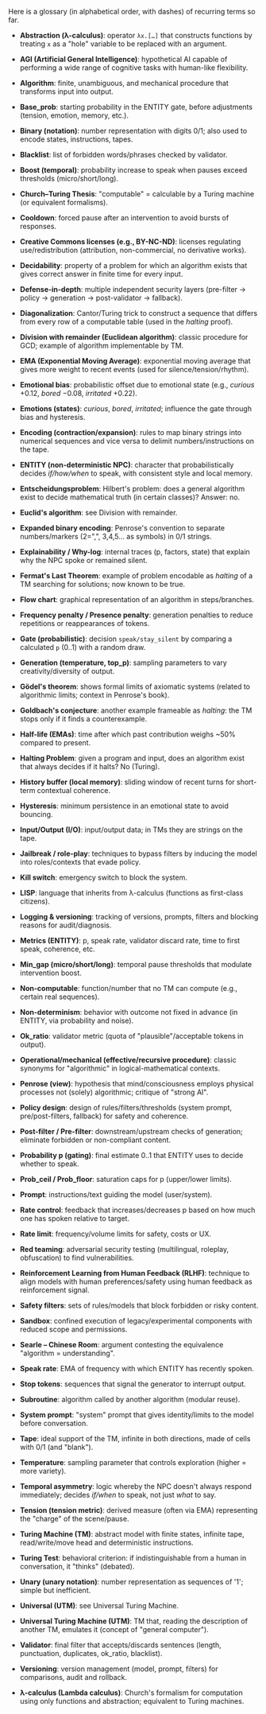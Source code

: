 Here is a glossary (in alphabetical order, with dashes) of recurring terms so far.

* **Abstraction (λ-calculus)**: operator `λx.[…]` that constructs functions by treating `x` as a "hole" variable to be replaced with an argument.

* **AGI (Artificial General Intelligence)**: hypothetical AI capable of performing a wide range of cognitive tasks with human-like flexibility.

* **Algorithm**: finite, unambiguous, and mechanical procedure that transforms input into output.

* **Base_prob**: starting probability in the ENTITY gate, before adjustments (tension, emotion, memory, etc.).

* **Binary (notation)**: number representation with digits 0/1; also used to encode states, instructions, tapes.

* **Blacklist**: list of forbidden words/phrases checked by validator.

* **Boost (temporal)**: probability increase to speak when pauses exceed thresholds (micro/short/long).

* **Church–Turing Thesis**: "computable" = calculable by a Turing machine (or equivalent formalisms).

* **Cooldown**: forced pause after an intervention to avoid bursts of responses.

* **Creative Commons licenses (e.g., BY-NC-ND)**: licenses regulating use/redistribution (attribution, non-commercial, no derivative works).

* **Decidability**: property of a problem for which an algorithm exists that gives correct answer in finite time for every input.

* **Defense-in-depth**: multiple independent security layers (pre-filter → policy → generation → post-validator → fallback).

* **Diagonalization**: Cantor/Turing trick to construct a sequence that differs from every row of a computable table (used in the *halting* proof).

* **Division with remainder (Euclidean algorithm)**: classic procedure for GCD; example of algorithm implementable by TM.

* **EMA (Exponential Moving Average)**: exponential moving average that gives more weight to recent events (used for silence/tension/rhythm).

* **Emotional bias**: probabilistic offset due to emotional state (e.g., *curious* +0.12, *bored* −0.08, *irritated* +0.22).

* **Emotions (states)**: *curious*, *bored*, *irritated*; influence the gate through bias and hysteresis.

* **Encoding (contraction/expansion)**: rules to map binary strings into numerical sequences and vice versa to delimit numbers/instructions on the tape.

* **ENTITY (non-deterministic NPC)**: character that probabilistically decides *if/how/when* to speak, with consistent style and local memory.

* **Entscheidungsproblem**: Hilbert's problem: does a general algorithm exist to decide mathematical truth (in certain classes)? Answer: no.

* **Euclid's algorithm**: see Division with remainder.

* **Expanded binary encoding**: Penrose's convention to separate numbers/markers (2=",", 3,4,5… as symbols) in 0/1 strings.

* **Explainability / Why-log**: internal traces (p, factors, state) that explain why the NPC spoke or remained silent.

* **Fermat's Last Theorem**: example of problem encodable as *halting* of a TM searching for solutions; now known to be true.

* **Flow chart**: graphical representation of an algorithm in steps/branches.

* **Frequency penalty / Presence penalty**: generation penalties to reduce repetitions or reappearances of tokens.

* **Gate (probabilistic)**: decision `speak/stay_silent` by comparing a calculated `p` (0..1) with a random draw.

* **Generation (temperature, top_p)**: sampling parameters to vary creativity/diversity of output.

* **Gödel's theorem**: shows formal limits of axiomatic systems (related to algorithmic limits; context in Penrose's book).

* **Goldbach's conjecture**: another example frameable as *halting*: the TM stops only if it finds a counterexample.

* **Half-life (EMAs)**: time after which past contribution weighs ~50% compared to present.

* **Halting Problem**: given a program and input, does an algorithm exist that always decides if it halts? No (Turing).

* **History buffer (local memory)**: sliding window of recent turns for short-term contextual coherence.

* **Hysteresis**: minimum persistence in an emotional state to avoid bouncing.

* **Input/Output (I/O)**: input/output data; in TMs they are strings on the tape.

* **Jailbreak / role-play**: techniques to bypass filters by inducing the model into roles/contexts that evade policy.

* **Kill switch**: emergency switch to block the system.

* **LISP**: language that inherits from λ-calculus (functions as first-class citizens).

* **Logging & versioning**: tracking of versions, prompts, filters and blocking reasons for audit/diagnosis.

* **Metrics (ENTITY)**: p, speak rate, validator discard rate, time to first speak, coherence, etc.

* **Min_gap (micro/short/long)**: temporal pause thresholds that modulate intervention boost.

* **Non-computable**: function/number that no TM can compute (e.g., certain real sequences).

* **Non-determinism**: behavior with outcome not fixed in advance (in ENTITY, via probability and noise).

* **Ok_ratio**: validator metric (quota of "plausible"/acceptable tokens in output).

* **Operational/mechanical (effective/recursive procedure)**: classic synonyms for "algorithmic" in logical-mathematical contexts.

* **Penrose (view)**: hypothesis that mind/consciousness employs physical processes not (solely) algorithmic; critique of "strong AI".

* **Policy design**: design of rules/filters/thresholds (system prompt, pre/post-filters, fallback) for safety and coherence.

* **Post-filter / Pre-filter**: downstream/upstream checks of generation; eliminate forbidden or non-compliant content.

* **Probability p (gating)**: final estimate 0..1 that ENTITY uses to decide whether to speak.

* **Prob_ceil / Prob_floor**: saturation caps for p (upper/lower limits).

* **Prompt**: instructions/text guiding the model (user/system).

* **Rate control**: feedback that increases/decreases p based on how much one has spoken relative to target.

* **Rate limit**: frequency/volume limits for safety, costs or UX.

* **Red teaming**: adversarial security testing (multilingual, roleplay, obfuscation) to find vulnerabilities.

* **Reinforcement Learning from Human Feedback (RLHF)**: technique to align models with human preferences/safety using human feedback as reinforcement signal.

* **Safety filters**: sets of rules/models that block forbidden or risky content.

* **Sandbox**: confined execution of legacy/experimental components with reduced scope and permissions.

* **Searle – Chinese Room**: argument contesting the equivalence "algorithm = understanding".

* **Speak rate**: EMA of frequency with which ENTITY has recently spoken.

* **Stop tokens**: sequences that signal the generator to interrupt output.

* **Subroutine**: algorithm called by another algorithm (modular reuse).

* **System prompt**: "system" prompt that gives identity/limits to the model before conversation.

* **Tape**: ideal support of the TM, infinite in both directions, made of cells with 0/1 (and "blank").

* **Temperature**: sampling parameter that controls exploration (higher = more variety).

* **Temporal asymmetry**: logic whereby the NPC doesn't always respond immediately; decides *if/when* to speak, not just *what* to say.

* **Tension (tension metric)**: derived measure (often via EMA) representing the "charge" of the scene/pause.

* **Turing Machine (TM)**: abstract model with finite states, infinite tape, read/write/move head and deterministic instructions.

* **Turing Test**: behavioral criterion: if indistinguishable from a human in conversation, it "thinks" (debated).

* **Unary (unary notation)**: number representation as sequences of '1'; simple but inefficient.

* **Universal (UTM)**: see Universal Turing Machine.

* **Universal Turing Machine (UTM)**: TM that, reading the description of another TM, emulates it (concept of "general computer").

* **Validator**: final filter that accepts/discards sentences (length, punctuation, duplicates, ok_ratio, blacklist).

* **Versioning**: version management (model, prompt, filters) for comparisons, audit and rollback.

* **λ-calculus (Lambda calculus)**: Church's formalism for computation using only functions and abstraction; equivalent to Turing machines.